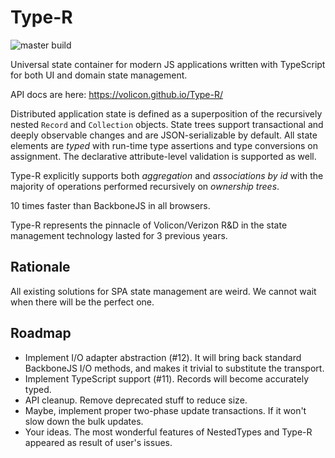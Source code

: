 # Type-R

![master build](https://api.travis-ci.org/Volicon/Type-R.svg?branch=master)

Universal state container for modern JS applications written with TypeScript for both UI and domain state management.

API docs are here: https://volicon.github.io/Type-R/

Distributed application state is defined as a superposition of the recursively nested `Record` and `Collection` objects.
State trees support transactional and deeply observable changes and are JSON-serializable by default. All state elements are _typed_ with run-time type assertions and type conversions on assignment. The declarative attribute-level validation is supported as well.

Type-R explicitly supports both _aggregation_ and _associations by id_ with the majority of operations performed recursively on _ownership trees_.

10 times faster than BackboneJS in all browsers.

Type-R represents the pinnacle of Volicon/Verizon R&D in the state management technology lasted for 3 previous years. 

## Rationale

All existing solutions for SPA state management are weird. We cannot wait when there will be the perfect one.

## Roadmap

- Implement I/O adapter abstraction (#12). It will bring back standard BackboneJS I/O methods, and makes it trivial to substitute the transport.
- Implement TypeScript support (#11). Records will become accurately typed.
- API cleanup. Remove deprecated stuff to reduce size.
- Maybe, implement proper two-phase update transactions. If it won't slow down the bulk updates.
- Your ideas. The most wonderful features of NestedTypes and Type-R appeared as result of user's issues.